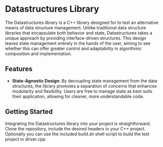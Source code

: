 # Datastructures Library

The Datastructures library is a C++ library designed for to test an alternative means of data structure management. Unlike traditional data structure libraries that encapsulate both behavior and state, Datastructures takes a unique approach by providing interface-driven structures. This design leaves state management entirely in the hands of the user, aiming to see whether this can offer greater control and adaptability in algorithmic composition and implementation.

## Features

- **State-Agnostic Design**: By decoupling state management from the data structures, the library promotes a separation of concerns that enhances modularity and flexibility. Users are free to manage state as best suits their application, allowing for cleaner, more understandable code.

## Getting Started

Integrating the Datastructures library into your project is straightforward. Clone the repository, include the desired headers in your C++ project. Optionally you can use the included build.sh shell script to build the test project in driver.cpp
